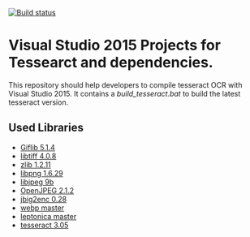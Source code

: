 [![Build status](https://ci.appveyor.com/api/projects/status/nli486fa8syrwb0g?svg=true)](https://ci.appveyor.com/project/peirick/vs2015-tesseract)

# Visual Studio 2015 Projects for Tessearct and dependencies.
This repository should help developers to compile tesseract OCR with Visual Studio 2015. It contains a *build_tesseract.bat* to build the latest tesseract version.

## Used Libraries
* [Giflib 5.1.4](http://giflib.sourceforge.net/)
* [libtiff 4.0.8](http://simplesystems.org/libtiff/)
* [zlib 1.2.11](http://www.zlib.net/)
* [libpng 1.6.29]( http://www.libpng.org/pub/png/libpng.html)
* [libjpeg 9b](http://ijg.org/)
* [OpenJPEG 2.1.2](http://www.openjpeg.org/)
* [jbig2enc 0.28](https://github.com/agl/jbig2enc)
* [webp master](https://chromium.googlesource.com/webm/libwebp)
* [leptonica master](https://github.com/DanBloomberg/leptonica)
* [tesseract 3.05](https://github.com/tesseract-ocr/tesseract)